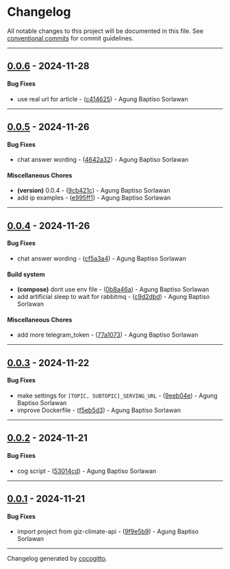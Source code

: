 # Changelog
All notable changes to this project will be documented in this file. See [conventional commits](https://www.conventionalcommits.org/) for commit guidelines.

- - -
## [0.0.6](https://gitlab.prosa.ai/prosa-ai/nlp/giz/giz-telegram-webhook/compare/c4146253630a1cf2019bc947973d4455e10e4f25..0.0.6) - 2024-11-28
#### Bug Fixes
- use real url for article - ([c414625](https://gitlab.prosa.ai/prosa-ai/nlp/giz/giz-telegram-webhook/commit/c4146253630a1cf2019bc947973d4455e10e4f25)) - Agung Baptiso Sorlawan

- - -

## [0.0.5](https://gitlab.prosa.ai/prosa-ai/nlp/giz/giz-telegram-webhook/compare/e995ff19a51c225e039a0cb9f2c9fb69b2da83fb..0.0.5) - 2024-11-26
#### Bug Fixes
- chat answer wording - ([4642a32](https://gitlab.prosa.ai/prosa-ai/nlp/giz/giz-telegram-webhook/commit/4642a32fc59f858d15a892bbb3d24640cbcc35f5)) - Agung Baptiso Sorlawan
#### Miscellaneous Chores
- **(version)** 0.0.4 - ([9cb421c](https://gitlab.prosa.ai/prosa-ai/nlp/giz/giz-telegram-webhook/commit/9cb421cce5037675c203a5fbb3c3327a8bb54852)) - Agung Baptiso Sorlawan
- add ip examples - ([e995ff1](https://gitlab.prosa.ai/prosa-ai/nlp/giz/giz-telegram-webhook/commit/e995ff19a51c225e039a0cb9f2c9fb69b2da83fb)) - Agung Baptiso Sorlawan

- - -

## [0.0.4](https://gitlab.prosa.ai/prosa-ai/nlp/giz/giz-telegram-webhook/compare/0b8a46a1ee198242464db6423be91fec66287841..0.0.4) - 2024-11-26
#### Bug Fixes
- chat answer wording - ([cf5a3a4](https://gitlab.prosa.ai/prosa-ai/nlp/giz/giz-telegram-webhook/commit/cf5a3a46620f3d78c717f3931fc9e5241839981a)) - Agung Baptiso Sorlawan
#### Build system
- **(compose)** dont use env file - ([0b8a46a](https://gitlab.prosa.ai/prosa-ai/nlp/giz/giz-telegram-webhook/commit/0b8a46a1ee198242464db6423be91fec66287841)) - Agung Baptiso Sorlawan
- add artificial sleep to wait for rabbitmq - ([c9d2dbd](https://gitlab.prosa.ai/prosa-ai/nlp/giz/giz-telegram-webhook/commit/c9d2dbd4500d110fd54406561bbf6c388912cbe5)) - Agung Baptiso Sorlawan
#### Miscellaneous Chores
- add more telegram_token - ([77a1073](https://gitlab.prosa.ai/prosa-ai/nlp/giz/giz-telegram-webhook/commit/77a1073fe96d71392b75de0835abe79deae7cd2c)) - Agung Baptiso Sorlawan

- - -

## [0.0.3](https://gitlab.prosa.ai/prosa-ai/nlp/giz/giz-telegram-webhook/compare/f5eb5d337ce005bc27adbe22b528b45661f68b1f..0.0.3) - 2024-11-22
#### Bug Fixes
- make settings for `[TOPIC, SUBTOPIC]_SERVING_URL` - ([9eeb04e](https://gitlab.prosa.ai/prosa-ai/nlp/giz/giz-telegram-webhook/commit/9eeb04eb1ac82c2f2fede51ceb381dc35e2339ce)) - Agung Baptiso Sorlawan
- improve Dockerfile - ([f5eb5d3](https://gitlab.prosa.ai/prosa-ai/nlp/giz/giz-telegram-webhook/commit/f5eb5d337ce005bc27adbe22b528b45661f68b1f)) - Agung Baptiso Sorlawan

- - -

## [0.0.2](https://gitlab.prosa.ai/prosa-ai/nlp/giz/giz-telegram-webhook/compare/53014cdc85c517207ea4ec6b0f739aec40c0c333..0.0.2) - 2024-11-21
#### Bug Fixes
- cog script - ([53014cd](https://gitlab.prosa.ai/prosa-ai/nlp/giz/giz-telegram-webhook/commit/53014cdc85c517207ea4ec6b0f739aec40c0c333)) - Agung Baptiso Sorlawan

- - -

## [0.0.1](https://gitlab.prosa.ai/prosa-ai/nlp/giz/giz-climate-api/compare/1dcaef06298277bec52bc0cfcd8e2c8227b1538d..0.0.1) - 2024-11-21
#### Bug Fixes
- import project from giz-climate-api - ([9f9e5b9](https://gitlab.prosa.ai/prosa-ai/nlp/giz/giz-climate-api/commit/9f9e5b9aaf13e85bda33f079ebcaa4ee2cc6711e)) - Agung Baptiso Sorlawan

- - -

Changelog generated by [cocogitto](https://github.com/cocogitto/cocogitto).
